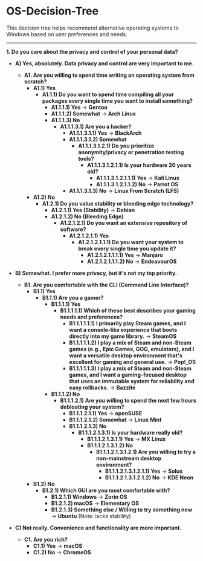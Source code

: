# OS-Decision-Tree

This decision tree helps recommend alternative operating systems to Windows based on user preferences and needs.

---

**1. Do you care about the privacy and control of your personal data?**

* **A) Yes, absolutely. Data privacy and control are very important to me.**
    * **A1. Are you willing to spend time writing an operating system from scratch?**
        * **A1.1) Yes**
            * **A1.1.1) Do you want to spend time compiling all your packages every single time you want to install something?**
                * **A1.1.1.1) Yes** $\rightarrow$ **Gentoo**
                * **A1.1.1.2) Somewhat** $\rightarrow$ **Arch Linux**
                * **A1.1.1.3) No**
                    * **A1.1.1.3.1) Are you a hacker?**
                        * **A1.1.1.3.1.1) Yes** $\rightarrow$ **BlackArch**
                        * **A1.1.1.3.1.2) Somewhat**
                            * **A1.1.1.3.1.2.1) Do you prioritize anonymity/privacy or penetration testing tools?**
                                * **A1.1.1.3.1.2.1.1) Is your hardware 20 years old?**
                                    * **A1.1.1.3.1.2.1.1.1) Yes** $\rightarrow$ **Kali Linux**
                                    * **A1.1.1.3.1.2.1.1.2) No** $\rightarrow$ **Parrot OS**
                        * **A1.1.1.3.1.3) No** $\rightarrow$ **Linux From Scratch (LFS)**
        * **A1.2) No**
            * **A1.2.1) Do you value stability or bleeding edge technology?**
                * **A1.2.1.1) Yes (Stability)** $\rightarrow$ **Debian**
                * **A1.2.1.2) No (Bleeding Edge)**
                    * **A1.2.1.2.1) Do you want an extensive repository of software?**
                        * **A1.2.1.2.1.1) Yes**
                            * **A1.2.1.2.1.1.1) Do you want your system to break every single time you update it?**
                                * **A1.2.1.2.1.1.1.1) Yes** $\rightarrow$ **Manjaro**
                                * **A1.2.1.2.1.1.1.2) No** $\rightarrow$ **EndeavourOS**

* **B) Somewhat. I prefer more privacy, but it's not my top priority.**
    * **B1. Are you comfortable with the CLI (Command Line Interface)?**
        * **B1.1) Yes**
            * **B1.1.1) Are you a gamer?**
                * **B1.1.1.1) Yes**
                    * **B1.1.1.1.1) Which of these best describes your gaming needs and preferences?**
                        * **B1.1.1.1.1.1) I primarily play Steam games, and I want a console-like experience that boots directly into my game library.** $\rightarrow$ **SteamOS**
                        * **B1.1.1.1.1.2) I play a mix of Steam and non-Steam games (e.g., Epic Games, GOG, emulators), and I want a versatile desktop environment that's excellent for gaming and general use.** $\rightarrow$ **Pop!_OS**
                        * **B1.1.1.1.1.3) I play a mix of Steam and non-Steam games, and I want a gaming-focused desktop that uses an immutable system for reliability and easy rollbacks.** $\rightarrow$ **Bazzite**
                * **B1.1.1.2) No**
                    * **B1.1.1.2.1) Are you willing to spend the next few hours debloating your system?**
                        * **B1.1.1.2.1.1) Yes** $\rightarrow$ **openSUSE**
                        * **B1.1.1.2.1.2) Somewhat** $\rightarrow$ **Linux Mint**
                        * **B1.1.1.2.1.3) No**
                            * **B1.1.1.2.1.3.1) Is your hardware really old?**
                                * **B1.1.1.2.1.3.1.1) Yes** $\rightarrow$ **MX Linux**
                                * **B1.1.1.2.1.3.1.2) No**
                                    * **B1.1.1.2.1.3.1.2.1) Are you willing to try a non-mainstream desktop environment?**
                                        * **B1.1.1.2.1.3.1.2.1.1) Yes** $\rightarrow$ **Solus**
                                        * **B1.1.1.2.1.3.1.2.1.2) No** $\rightarrow$ **KDE Neon**
        * **B1.2) No**
            * **B1.2.1) Which GUI are you most comfortable with?**
                * **B1.2.1.1) Windows** $\rightarrow$ **Zorin OS**
                * **B1.2.1.2) macOS** $\rightarrow$ **Elementary OS**
                * **B1.2.1.3) Something else / Willing to try something new** $\rightarrow$ **Ubuntu** (Note: lacks stability)

* **C) Not really. Convenience and functionality are more important.**
    * **C1. Are you rich?**
        * **C1.1) Yes** $\rightarrow$ **macOS**
        * **C1.2) No** $\rightarrow$ **ChromeOS**
